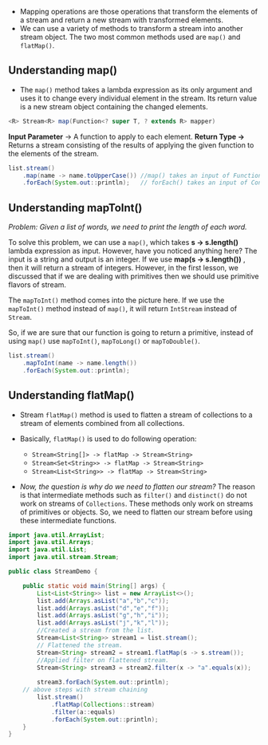 - Mapping operations are those operations that transform the elements of a stream and return a new stream with transformed elements.
- We can use a variety of methods to transform a stream into another stream object. The two most common methods used are `map()` and `flatMap()`.

## Understanding map()
- The `map()` method takes a lambda expression as its only argument and uses it to change every individual element in the stream. Its return value is a new stream object containing the changed elements.
```java
<R> Stream<R> map(Function<? super T, ? extends R> mapper)
```

**Input Parameter** -> A function to apply to each element.
**Return Type ->** Returns a stream consisting of the results of applying the given function to the elements of the stream.

```java
list.stream()
	.map(name -> name.toUpperCase()) //map() takes an input of Function<T, R> type.
    .forEach(System.out::println);   // forEach() takes an input of Consumer type.
```


## Understanding mapToInt()

*Problem: Given a list of words, we need to print the length of each word.*

To solve this problem, we can use a `map()`, which takes **s -> s.length()** lambda expression as input. However, have you noticed anything here?
The input is a string and output is an integer. If we use **map(s -> s.length())** , then it will return a stream of integers.
However, in the first lesson, we discussed that if we are dealing with primitives then we should use primitive flavors of stream.

The `mapToInt()` method comes into the picture here. If we use the `mapToInt()` method instead of `map()`, it will return `IntStream` instead of `Stream`.

So, if we are sure that our function is going to return a primitive, instead of using `map()` use `mapToInt()`, `mapToLong()` or `mapToDouble()`.

```java
list.stream()
	.mapToInt(name -> name.length())
	.forEach(System.out::println);
```


## Understanding flatMap()
- Stream `flatMap()` method is used to flatten a stream of collections to a stream of elements combined from all collections.
- Basically, `flatMap()` is used to do following operation:
	- `Stream<String[]> -> flatMap -> Stream<String>`
	- `Stream<Set<String>> -> flatMap -> Stream<String>`
	- `Stream<List<String>> -> flatMap -> Stream<String>`

- *Now, the question is why do we need to flatten our stream?* 
The reason is that intermediate methods such as `filter()` and `distinct()` do not work on streams of `Collections`.
These methods only work on streams of primitives or objects. So, we need to flatten our stream before using these intermediate functions.

``` java
import java.util.ArrayList;
import java.util.Arrays;
import java.util.List;
import java.util.stream.Stream;

public class StreamDemo {

    public static void main(String[] args) {
        List<List<String>> list = new ArrayList<>();
        list.add(Arrays.asList("a","b","c"));
        list.add(Arrays.asList("d","e","f"));
        list.add(Arrays.asList("g","h","i"));
        list.add(Arrays.asList("j","k","l"));
        //Created a stream from the list.
        Stream<List<String>> stream1 = list.stream();
        // Flattened the stream.
        Stream<String> stream2 = stream1.flatMap(s -> s.stream());
        //Applied filter on flattened stream.
        Stream<String> stream3 = stream2.filter(x -> "a".equals(x));
        
        stream3.forEach(System.out::println);
    // above steps with stream chaining
	    list.stream()
		    .flatMap(Collections::stream)
		    .filter(a::equals)
		    .forEach(System.out::println);
    }
}
```





